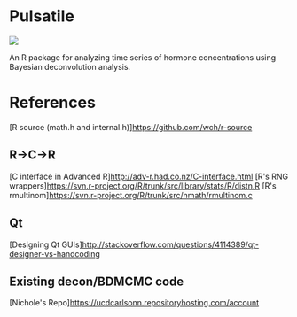 # Pulsatile

![](https://travis-ci.com/mmulvahill/pulsatile.svg?token=Vzy3B4WH2SvZ4ybN4Uzy&branch=master)

An R package for analyzing time series of hormone concentrations using Bayesian
deconvolution analysis.


# References
[R source (math.h and internal.h)]<https://github.com/wch/r-source>

## R->C->R
[C interface in Advanced R]<http://adv-r.had.co.nz/C-interface.html>
[R's RNG wrappers]<https://svn.r-project.org/R/trunk/src/library/stats/R/distn.R>
[R's rmultinom]<https://svn.r-project.org/R/trunk/src/nmath/rmultinom.c>

## Qt 
[Designing Qt GUIs]<http://stackoverflow.com/questions/4114389/qt-designer-vs-handcoding>

## Existing decon/BDMCMC code
[Nichole's Repo]<https://ucdcarlsonn.repositoryhosting.com/account>

